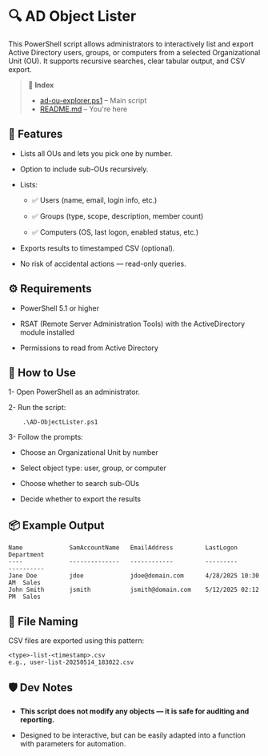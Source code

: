 # 🔍 AD Object Lister 
This PowerShell script allows administrators to interactively list and export Active Directory users, groups, or computers from a selected Organizational Unit (OU). It supports recursive searches, clear tabular output, and CSV export.

>📄 **Index**
> - [ad-ou-explorer.ps1](../../scripting/windows/ad-ou-explorer.ps1) – Main script
> - [README.md](./ad-ou-explorer.md) – You're here


## 🧰 Features
- Lists all OUs and lets you pick one by number.

- Option to include sub-OUs recursively.

- Lists:

    - ✅ Users (name, email, login info, etc.)

    - ✅ Groups (type, scope, description, member count)

    - ✅ Computers (OS, last logon, enabled status, etc.)

- Exports results to timestamped CSV (optional).



- No risk of accidental actions — read-only queries.

## ⚙️ Requirements
- PowerShell 5.1 or higher

- RSAT (Remote Server Administration Tools) with the ActiveDirectory module installed

- Permissions to read from Active Directory

## 🚀 How to Use
1- Open PowerShell as an administrator.

2- Run the script:
``` 
    .\AD-ObjectLister.ps1
```
3- Follow the prompts:

- Choose an Organizational Unit by number

- Select object type: user, group, or computer

- Choose whether to search sub-OUs

- Decide whether to export the results

## 📦 Example Output
```
Name             SamAccountName   EmailAddress         LastLogon           Department
----             --------------   ------------         ---------           ----------
Jane Doe         jdoe             jdoe@domain.com      4/28/2025 10:30 AM  Sales
John Smith       jsmith           jsmith@domain.com    5/12/2025 02:12 PM  Sales
```

## 📁 File Naming
CSV files are exported using this pattern:
```
<type>-list-<timestamp>.csv
e.g., user-list-20250514_183022.csv
```

## 🛡️ Dev Notes
- **This script does not modify any objects — it is safe for auditing and reporting.**

- Designed to be interactive, but can be easily adapted into a function with parameters for automation.
